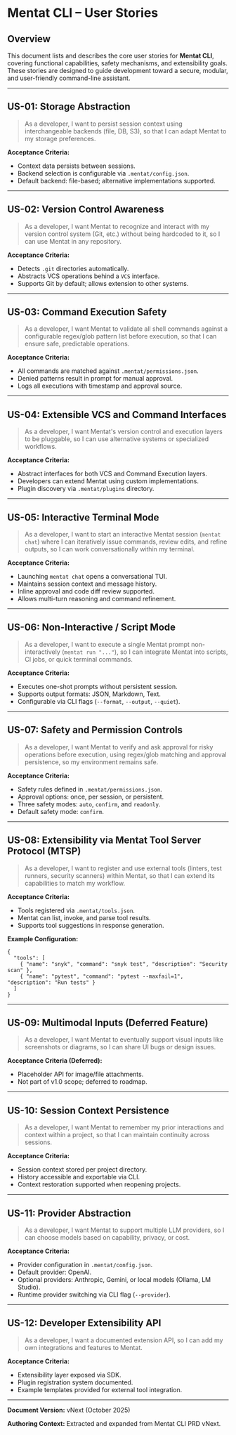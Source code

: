 # Mentat CLI – User Stories

## Overview
This document lists and describes the core user stories for **Mentat CLI**, covering functional capabilities, safety mechanisms, and extensibility goals. These stories are designed to guide development toward a secure, modular, and user-friendly command-line assistant.

---

## US-01: Storage Abstraction
> As a developer, I want to persist session context using interchangeable backends (file, DB, S3), so that I can adapt Mentat to my storage preferences.

**Acceptance Criteria:**
- Context data persists between sessions.
- Backend selection is configurable via `.mentat/config.json`.
- Default backend: file-based; alternative implementations supported.

---

## US-02: Version Control Awareness
> As a developer, I want Mentat to recognize and interact with my version control system (Git, etc.) without being hardcoded to it, so I can use Mentat in any repository.

**Acceptance Criteria:**
- Detects `.git` directories automatically.
- Abstracts VCS operations behind a `VCS` interface.
- Supports Git by default; allows extension to other systems.

---

## US-03: Command Execution Safety
> As a developer, I want Mentat to validate all shell commands against a configurable regex/glob pattern list before execution, so that I can ensure safe, predictable operations.

**Acceptance Criteria:**
- All commands are matched against `.mentat/permissions.json`.
- Denied patterns result in prompt for manual approval.
- Logs all executions with timestamp and approval source.

---

## US-04: Extensible VCS and Command Interfaces
> As a developer, I want Mentat's version control and execution layers to be pluggable, so I can use alternative systems or specialized workflows.

**Acceptance Criteria:**
- Abstract interfaces for both VCS and Command Execution layers.
- Developers can extend Mentat using custom implementations.
- Plugin discovery via `.mentat/plugins` directory.

---

## US-05: Interactive Terminal Mode
> As a developer, I want to start an interactive Mentat session (`mentat chat`) where I can iteratively issue commands, review edits, and refine outputs, so I can work conversationally within my terminal.

**Acceptance Criteria:**
- Launching `mentat chat` opens a conversational TUI.
- Maintains session context and message history.
- Inline approval and code diff review supported.
- Allows multi-turn reasoning and command refinement.

---

## US-06: Non-Interactive / Script Mode
> As a developer, I want to execute a single Mentat prompt non-interactively (`mentat run "..."`), so I can integrate Mentat into scripts, CI jobs, or quick terminal commands.

**Acceptance Criteria:**
- Executes one-shot prompts without persistent session.
- Supports output formats: JSON, Markdown, Text.
- Configurable via CLI flags (`--format`, `--output`, `--quiet`).

---

## US-07: Safety and Permission Controls
> As a developer, I want Mentat to verify and ask approval for risky operations before execution, using regex/glob matching and approval persistence, so my environment remains safe.

**Acceptance Criteria:**
- Safety rules defined in `.mentat/permissions.json`.
- Approval options: once, per session, or persistent.
- Three safety modes: `auto`, `confirm`, and `readonly`.
- Default safety mode: `confirm`.

---

## US-08: Extensibility via Mentat Tool Server Protocol (MTSP)
> As a developer, I want to register and use external tools (linters, test runners, security scanners) within Mentat, so that I can extend its capabilities to match my workflow.

**Acceptance Criteria:**
- Tools registered via `.mentat/tools.json`.
- Mentat can list, invoke, and parse tool results.
- Supports tool suggestions in response generation.

**Example Configuration:**
```
{
  "tools": [
    { "name": "snyk", "command": "snyk test", "description": "Security scan" },
    { "name": "pytest", "command": "pytest --maxfail=1", "description": "Run tests" }
  ]
}
```

---

## US-09: Multimodal Inputs (Deferred Feature)
> As a developer, I want Mentat to eventually support visual inputs like screenshots or diagrams, so I can share UI bugs or design issues.

**Acceptance Criteria (Deferred):**
- Placeholder API for image/file attachments.
- Not part of v1.0 scope; deferred to roadmap.

---

## US-10: Session Context Persistence
> As a developer, I want Mentat to remember my prior interactions and context within a project, so that I can maintain continuity across sessions.

**Acceptance Criteria:**
- Session context stored per project directory.
- History accessible and exportable via CLI.
- Context restoration supported when reopening projects.

---

## US-11: Provider Abstraction
> As a developer, I want Mentat to support multiple LLM providers, so I can choose models based on capability, privacy, or cost.

**Acceptance Criteria:**
- Provider configuration in `.mentat/config.json`.
- Default provider: OpenAI.
- Optional providers: Anthropic, Gemini, or local models (Ollama, LM Studio).
- Runtime provider switching via CLI flag (`--provider`).

---

## US-12: Developer Extensibility API
> As a developer, I want a documented extension API, so I can add my own integrations and features to Mentat.

**Acceptance Criteria:**
- Extensibility layer exposed via SDK.
- Plugin registration system documented.
- Example templates provided for external tool integration.

---

**Document Version:** vNext (October 2025)

**Authoring Context:** Extracted and expanded from Mentat CLI PRD vNext.
